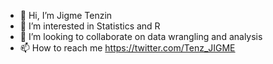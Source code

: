 - 👋 Hi, I’m Jigme Tenzin
- 👀 I’m interested in Statistics and R
- 💞️ I’m looking to collaborate on data wrangling and analysis
- 📫 How to reach me https://twitter.com/Tenz_JIGME
<!---
Jigme77/Jigme77 is a ✨ special ✨ repository because its `README.md` (this file) appears on your GitHub profile.
You can click the Preview link to take a look at your changes.
--->
